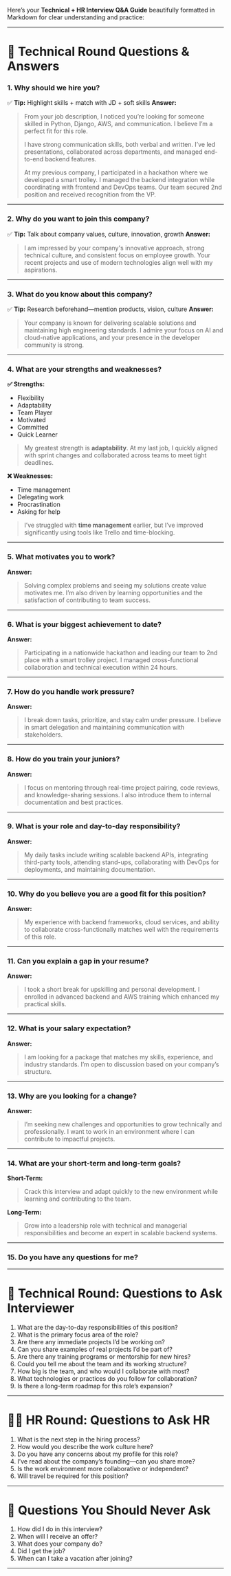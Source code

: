Here’s your **Technical + HR Interview Q\&A Guide** beautifully formatted in Markdown for clear understanding and practice:

---

# 💼 Technical Round Questions & Answers

### **1. Why should we hire you?**

✅ **Tip:** Highlight skills + match with JD + soft skills
**Answer:**

> From your job description, I noticed you’re looking for someone skilled in Python, Django, AWS, and communication. I believe I’m a perfect fit for this role.
>
> I have strong communication skills, both verbal and written. I’ve led presentations, collaborated across departments, and managed end-to-end backend features.
>
> At my previous company, I participated in a hackathon where we developed a smart trolley. I managed the backend integration while coordinating with frontend and DevOps teams. Our team secured 2nd position and received recognition from the VP.

---

### **2. Why do you want to join this company?**

✅ **Tip:** Talk about company values, culture, innovation, growth
**Answer:**

> I am impressed by your company's innovative approach, strong technical culture, and consistent focus on employee growth. Your recent projects and use of modern technologies align well with my aspirations.

---

### **3. What do you know about this company?**

✅ **Tip:** Research beforehand—mention products, vision, culture
**Answer:**

> Your company is known for delivering scalable solutions and maintaining high engineering standards. I admire your focus on AI and cloud-native applications, and your presence in the developer community is strong.

---

### **4. What are your strengths and weaknesses?**

**✅ Strengths:**

* Flexibility
* Adaptability
* Team Player
* Motivated
* Committed
* Quick Learner

> My greatest strength is **adaptability**. At my last job, I quickly aligned with sprint changes and collaborated across teams to meet tight deadlines.

**❌ Weaknesses:**

* Time management
* Delegating work
* Procrastination
* Asking for help

> I’ve struggled with **time management** earlier, but I’ve improved significantly using tools like Trello and time-blocking.

---

### **5. What motivates you to work?**

**Answer:**

> Solving complex problems and seeing my solutions create value motivates me. I’m also driven by learning opportunities and the satisfaction of contributing to team success.

---

### **6. What is your biggest achievement to date?**

**Answer:**

> Participating in a nationwide hackathon and leading our team to 2nd place with a smart trolley project. I managed cross-functional collaboration and technical execution within 24 hours.

---

### **7. How do you handle work pressure?**

**Answer:**

> I break down tasks, prioritize, and stay calm under pressure. I believe in smart delegation and maintaining communication with stakeholders.

---

### **8. How do you train your juniors?**

**Answer:**

> I focus on mentoring through real-time project pairing, code reviews, and knowledge-sharing sessions. I also introduce them to internal documentation and best practices.

---

### **9. What is your role and day-to-day responsibility?**

**Answer:**

> My daily tasks include writing scalable backend APIs, integrating third-party tools, attending stand-ups, collaborating with DevOps for deployments, and maintaining documentation.

---

### **10. Why do you believe you are a good fit for this position?**

**Answer:**

> My experience with backend frameworks, cloud services, and ability to collaborate cross-functionally matches well with the requirements of this role.

---

### **11. Can you explain a gap in your resume?**

**Answer:**

> I took a short break for upskilling and personal development. I enrolled in advanced backend and AWS training which enhanced my practical skills.

---

### **12. What is your salary expectation?**

**Answer:**

> I am looking for a package that matches my skills, experience, and industry standards. I’m open to discussion based on your company’s structure.

---

### **13. Why are you looking for a change?**

**Answer:**

> I’m seeking new challenges and opportunities to grow technically and professionally. I want to work in an environment where I can contribute to impactful projects.

---

### **14. What are your short-term and long-term goals?**

**Short-Term:**

> Crack this interview and adapt quickly to the new environment while learning and contributing to the team.

**Long-Term:**

> Grow into a leadership role with technical and managerial responsibilities and become an expert in scalable backend systems.

---

### **15. Do you have any questions for me?**

---

# 🤝 Technical Round: Questions to Ask Interviewer

1. What are the day-to-day responsibilities of this position?
2. What is the primary focus area of the role?
3. Are there any immediate projects I’d be working on?
4. Can you share examples of real projects I’d be part of?
5. Are there any training programs or mentorship for new hires?
6. Could you tell me about the team and its working structure?
7. How big is the team, and who would I collaborate with most?
8. What technologies or practices do you follow for collaboration?
9. Is there a long-term roadmap for this role’s expansion?

---

# 🧑‍💼 HR Round: Questions to Ask HR

1. What is the next step in the hiring process?
2. How would you describe the work culture here?
3. Do you have any concerns about my profile for this role?
4. I’ve read about the company’s founding—can you share more?
5. Is the work environment more collaborative or independent?
6. Will travel be required for this position?

---

# 🚫 Questions You Should **Never Ask**

1. How did I do in this interview?
2. When will I receive an offer?
3. What does your company do?
4. Did I get the job?
5. When can I take a vacation after joining?

---